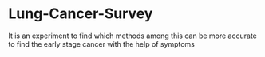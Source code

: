 # Lung-Cancer-Survey
It is an experiment to find which methods among this can be more accurate to find the early stage cancer with the help of symptoms  
